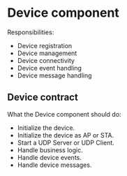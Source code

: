 # Device component

Responsibilities:
- Device registration
- Device management
- Device connectivity
- Device event handling
- Device message handling

## Device contract

What the Device component should do:
- Initialize the device.
- Initialize the device as AP or STA.
- Start a UDP Server or UDP Client.
- Handle business logic.
- Handle device events.
- Handle device messages.